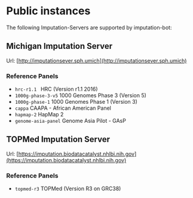 # Public instances

The following Imputation-Servers are supported by imputation-bot:

## Michigan Imputation Server

Url: [http://imputationsever.sph.umich](http://imputationsever.sph.umich)

### Reference Panels

- `hrc-r1.1 ` HRC (Version r1.1 2016)
- `1000g-phase-3-v5` 1000 Genomes Phase 3 (Version 5)
- `1000g-phase-1` 1000 Genomes Phase 1 (Version 3)
- `cappa` CAAPA - African American Panel
- `hapmap-2` HapMap 2
- `genome-asia-panel` Genome Asia Pilot - GAsP


## TOPMed Imputation Server

Url: [https://imputation.biodatacatalyst.nhlbi.nih.gov](https://imputation.biodatacatalyst.nhlbi.nih.gov)

### Reference Panels

- `topmed-r3` TOPMed (Version R3 on GRC38)
